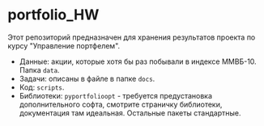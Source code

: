 # portfolio_HW
Этот репозиторий предназначен для хранения результатов проекта по курсу "Управление портфелем".
 * Данные: акции, которые хотя бы раз побывали в индексе ММВБ-10. Папка `data`.
 * Задачи: описаны в файле в папке `docs`.
 * Код: `scripts`.
 * Библиотеки: `pyportfolioopt` - требуется предустановка дополнительного софта, смотрите страничку библиотеки, документация там идеальная. Остальные пакеты стандартные.
